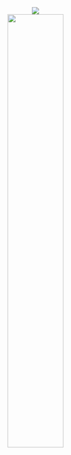 <p align="center"> 
  <img src ="https://github-readme-streak-stats.herokuapp.com?user=ismoil6ek&hide_border=true&background=FFFFFF00">
  <br />
  <img height="50%" width="auto" src ="https://github-readme-stats.vercel.app/api/top-langs/?username=ismoil6ek&layout=compact&hide_border=true&bg_color=00000000&langs_count=6&hide=jupyter%20notebook,tex,css,php&exclude_repo=Pacman-AI">
</p>

